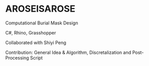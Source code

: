 # AROSEISAROSE
Computational Burial Mask Design

C#, Rhino, Grasshopper

Collaborated with Shiyi Peng

Contribution: General Idea & Algorithm, Discretalization and Post-Processing Script
